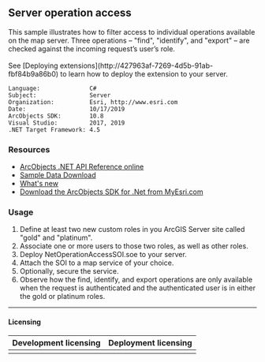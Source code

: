 ## Server operation access

  <div xmlns="http://www.w3.org/1999/xhtml">This sample illustrates how to filter access to individual operations available on the map server. Three operations – "find", "identify", and "export" – are checked against the incoming request’s user’s role.</div>
  <div xmlns="http://www.w3.org/1999/xhtml"> </div>
  <div xmlns="http://www.w3.org/1999/xhtml">See [Deploying extensions](http://427963af-7269-4d5b-91ab-fbf84b9a86b0) to learn how to deploy the extension to your server.</div>  


<!-- TODO: Fill this section below with metadata about this sample-->
```
Language:              C#
Subject:               Server
Organization:          Esri, http://www.esri.com
Date:                  10/17/2019
ArcObjects SDK:        10.8
Visual Studio:         2017, 2019
.NET Target Framework: 4.5
```

### Resources

* [ArcObjects .NET API Reference online](http://desktop.arcgis.com/en/arcobjects/latest/net/webframe.htm)  
* [Sample Data Download](../../releases)  
* [What's new](http://desktop.arcgis.com/en/arcobjects/latest/net/webframe.htm#91cabc68-2271-400a-8ff9-c7fb25108546.htm)  
* [Download the ArcObjects SDK for .Net from MyEsri.com](https://my.esri.com/)  

### Usage
1. Define at least two new custom roles in you ArcGIS Server site called "gold" and "platinum".  
1. Associate one or more users to those two roles, as well as other roles.  
1. Deploy NetOperationAccessSOI.soe to your server.  
1. Attach the SOI to a map service of your choice.  
1. Optionally, secure the service.  
1. Observe how the find, identify, and export operations are only available when the request is authenticated and the authenticated user is in either the gold or platinum roles.  









---------------------------------

#### Licensing  
| Development licensing | Deployment licensing | 
| ------------- | ------------- | 
|  |  |  



